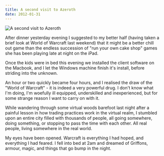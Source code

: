 ```yaml
---
title: A second visit to Azeroth
date: 2012-01-31
---
```


![A second visit to Azeroth](https://source.unsplash.com/cckf4TsHAuw/1600x900)

After dinner yesterday evening I suggested to my better half (having taken a brief look at World of Warcraft last weekend) that it might be a better chill out game than the endless succession of "run your own cake shop" games she has been playing late at night on the iPad.

Once the kids were in bed this evening we installed the client software on the Macbook, and I let the Windows machine finish it's install, before striding into the unknown.

An hour or two quickly became four hours, and I realised the draw of the "World of Warcraft" - it is indeed a very powerful drug. I don't know what I'm doing, I'm woefully ill equipped, underskilled and inexperienced, but for some strange reason I want to carry on with it.

While wandering through some virtual woods barefoot last night after a painful lesson in how trading practices work in the virtual realm, I stumbled upon an entire city filled with thousands of people, all going somewhere, doing something, or stopping to pass the time with each other. All real people, living somewhere in the real world.

My eyes have been opened. Warcraft is everything I had hoped, and everything I had feared. I fell into bed at 2am and dreamed of Griffons, armour, magic, and things that go bump in the night.